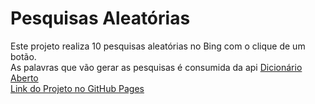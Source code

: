 # Pesquisas Aleatórias

Este projeto realiza 10 pesquisas aleatórias no Bing com o clique de um botão.\
As palavras que vão gerar as pesquisas é consumida da api [Dicionário Aberto](https://api.dicionario-aberto.net)\
[Link do Projeto no GitHub Pages](https://lucaslima7027.github.io/pesquisas_aleatorias/)